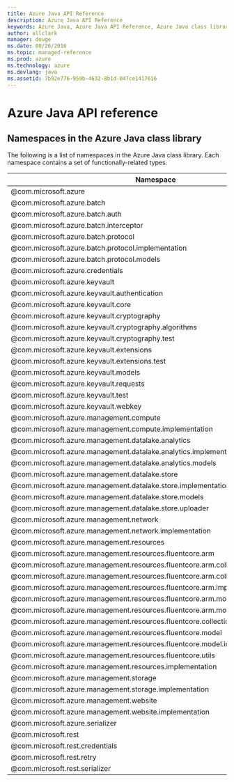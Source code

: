 ```yaml
---
title: Azure Java API Reference 
description: Azure Java API Reference 
keywords: Azure Java, Azure Java API Reference, Azure Java class library
author: allclark
manager: douge
ms.date: 08/26/2016
ms.topic: managed-reference
ms.prod: azure
ms.technology: azure
ms.devlang: java
ms.assetid: 7b92e776-959b-4632-8b1d-047ce1417616
---
```


# Azure Java API reference

## Namespaces in the Azure Java class library

The following is a list of namespaces in the Azure Java class library. Each namespace contains a set of functionally-related types.

<table class="table table-bordered table-striped table-condensed">
<thead>
   <tr>
      <th>Namespace</th>
      <th>Description</th>
   </tr>
</thead>
<tr>
   <td>@com.microsoft.azure</td>
   <td>
    </td>
</tr>
<tr>
   <td>@com.microsoft.azure.batch</td>
   <td>
    </td>
</tr>
<tr>
   <td>@com.microsoft.azure.batch.auth</td>
   <td>
    </td>
</tr>
<tr>
   <td>@com.microsoft.azure.batch.interceptor</td>
   <td>
    </td>
</tr>
<tr>
   <td>@com.microsoft.azure.batch.protocol</td>
   <td>
    </td>
</tr>
<tr>
   <td>@com.microsoft.azure.batch.protocol.implementation</td>
   <td>
    </td>
</tr>
<tr>
   <td>@com.microsoft.azure.batch.protocol.models</td>
   <td>
    </td>
</tr>
<tr>
   <td>@com.microsoft.azure.credentials</td>
   <td>
    </td>
</tr>
<tr>
   <td>@com.microsoft.azure.keyvault</td>
   <td>
    </td>
</tr>
<tr>
   <td>@com.microsoft.azure.keyvault.authentication</td>
   <td>
    </td>
</tr>
<tr>
   <td>@com.microsoft.azure.keyvault.core</td>
   <td>
    </td>
</tr>
<tr>
   <td>@com.microsoft.azure.keyvault.cryptography</td>
   <td>
    </td>
</tr>
<tr>
   <td>@com.microsoft.azure.keyvault.cryptography.algorithms</td>
   <td>
    </td>
</tr>
<tr>
   <td>@com.microsoft.azure.keyvault.cryptography.test</td>
   <td>
    </td>
</tr>
<tr>
   <td>@com.microsoft.azure.keyvault.extensions</td>
   <td>
    </td>
</tr>
<tr>
   <td>@com.microsoft.azure.keyvault.extensions.test</td>
   <td>
    </td>
</tr>
<tr>
   <td>@com.microsoft.azure.keyvault.models</td>
   <td>
    </td>
</tr>
<tr>
   <td>@com.microsoft.azure.keyvault.requests</td>
   <td>
    </td>
</tr>
<tr>
   <td>@com.microsoft.azure.keyvault.test</td>
   <td>
    </td>
</tr>
<tr>
   <td>@com.microsoft.azure.keyvault.webkey</td>
   <td>
    </td>
</tr>
<tr>
   <td>@com.microsoft.azure.management.compute</td>
   <td>
    </td>
</tr>
<tr>
   <td>@com.microsoft.azure.management.compute.implementation</td>
   <td>
    </td>
</tr>
<tr>
   <td>@com.microsoft.azure.management.datalake.analytics</td>
   <td>
    </td>
</tr>
<tr>
   <td>@com.microsoft.azure.management.datalake.analytics.implementation</td>
   <td>
    </td>
</tr>
<tr>
   <td>@com.microsoft.azure.management.datalake.analytics.models</td>
   <td>
    </td>
</tr>
<tr>
   <td>@com.microsoft.azure.management.datalake.store</td>
   <td>
    </td>
</tr>
<tr>
   <td>@com.microsoft.azure.management.datalake.store.implementation</td>
   <td>
    </td>
</tr>
<tr>
   <td>@com.microsoft.azure.management.datalake.store.models</td>
   <td>
    </td>
</tr>
<tr>
   <td>@com.microsoft.azure.management.datalake.store.uploader</td>
   <td>
    </td>
</tr>
<tr>
   <td>@com.microsoft.azure.management.network</td>
   <td>
    </td>
</tr>
<tr>
   <td>@com.microsoft.azure.management.network.implementation</td>
   <td>
    </td>
</tr>
<tr>
   <td>@com.microsoft.azure.management.resources</td>
   <td>
    </td>
</tr>
<tr>
   <td>@com.microsoft.azure.management.resources.fluentcore.arm</td>
   <td>
    </td>
</tr>
<tr>
   <td>@com.microsoft.azure.management.resources.fluentcore.arm.collection</td>
   <td>
    </td>
</tr>
<tr>
   <td>@com.microsoft.azure.management.resources.fluentcore.arm.collection.implementation</td>
   <td>
    </td>
</tr>
<tr>
   <td>@com.microsoft.azure.management.resources.fluentcore.arm.implementation</td>
   <td>
    </td>
</tr>
<tr>
   <td>@com.microsoft.azure.management.resources.fluentcore.arm.models</td>
   <td>
    </td>
</tr>
<tr>
   <td>@com.microsoft.azure.management.resources.fluentcore.arm.models.implementation</td>
   <td>
    </td>
</tr>
<tr>
   <td>@com.microsoft.azure.management.resources.fluentcore.collection</td>
   <td>
    </td>
</tr>
<tr>
   <td>@com.microsoft.azure.management.resources.fluentcore.model</td>
   <td>
    </td>
</tr>
<tr>
   <td>@com.microsoft.azure.management.resources.fluentcore.model.implementation</td>
   <td>
    </td>
</tr>
<tr>
   <td>@com.microsoft.azure.management.resources.fluentcore.utils</td>
   <td>
    </td>
</tr>
<tr>
   <td>@com.microsoft.azure.management.resources.implementation</td>
   <td>
    </td>
</tr>
<tr>
   <td>@com.microsoft.azure.management.storage</td>
   <td>
    </td>
</tr>
<tr>
   <td>@com.microsoft.azure.management.storage.implementation</td>
   <td>
    </td>
</tr>
<tr>
   <td>@com.microsoft.azure.management.website</td>
   <td>
    </td>
</tr>
<tr>
   <td>@com.microsoft.azure.management.website.implementation</td>
   <td>
    </td>
</tr>
<tr>
   <td>@com.microsoft.azure.serializer</td>
   <td>
    </td>
</tr>
<tr>
   <td>@com.microsoft.rest</td>
   <td>
    </td>
</tr>
<tr>
   <td>@com.microsoft.rest.credentials</td>
   <td>
    </td>
</tr>
<tr>
   <td>@com.microsoft.rest.retry</td>
   <td>
    </td>
</tr>
<tr>
   <td>@com.microsoft.rest.serializer</td>
   <td>
    </td>
</tr>